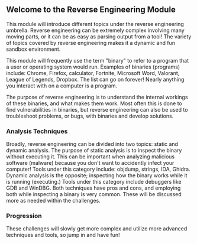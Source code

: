 ## Welcome to the Reverse Engineering Module

This module will introduce different topics under the reverse engineering umbrella. Reverse engineering can be extremely complex involving many moving parts, or it can be as easy as parsing output from a tool! The variety of topics covered by reverse engineering makes it a dynamic and fun sandbox environment.

This module will frequently use the term "binary" to refer to a program that a user or operating system would run. Examples of binaries (programs) include: Chrome, Firefox, calculator, Fortnite, Microsoft Word, Valorant, League of Legends, Dropbox. The list can go on forever! Nearly anything you interact with on a computer is a program. 

The purpose of reverse engineering is to understand the internal workings of these binaries, and what makes them work. Most often this is done to find vulnerabilities in binaries, but reverse engineering can also be used to troubleshoot problems, or bugs, with binaries and develop solutions.

### Analysis Techniques

Broadly, reverse engineering can be divided into two topics: static and dynamic analysis. The purpose of static analysis is to inspect the binary without executing it. This can be important when analyzing malicious software (malware) because you don't want to accidently infect your computer! Tools under this category include: objdump, strings, IDA, Ghidra. Dynamic analysis is the opposite; inspecting how the binary works while it is running (executing.) Tools under this category include debuggers like GDB and WinDBG. Both techniques have pros and cons, and employing both while inspecting a binary is very common. These will be discussed more as needed within the challenges.

### Progression

These challenges will slowly get more complex and utilize more advanced techniques and tools, so jump in and have fun!